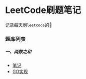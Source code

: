 # LeetCode刷题笔记
记录每天刷`leetcode`的👣

### 题库列表

##### 一、两数之和
- [笔记](./code/00001-two-sum/README.md)
- [GO实现](./code/00001-two-sum/code.go)

